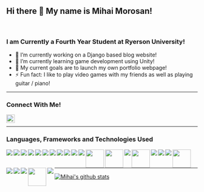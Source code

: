 ## Hi there 👋 My name is Mihai Morosan!
<br>

### I am Currently a Fourth Year Student at Ryerson University!
- 🔭 I’m currently working on a Django based blog website!
- 🌱 I’m currently learning game development using Unity!
- 🥅 My current goals are to launch my own portfolio webpage!
- ⚡ Fun fact: I like to play video games with my friends as well as playing guitar / piano!

---

### Connect With Me!
[<img align="left" alt="mihaimorosan | LinkedIn" width="22px" src="https://cdn.jsdelivr.net/npm/simple-icons@v3/icons/linkedin.svg" />][linkedin]
<br>

---

### Languages, Frameworks and Technologies Used
<!-- Languages -->
<img align="left" src="https://img.icons8.com/color/48/000000/java-coffee-cup-logo.png"/>
<img align="left" src="https://img.icons8.com/color/48/000000/python.png"/>
<img align="left" src="https://img.icons8.com/color/48/000000/html-5.png"/>
<img align="left" src="https://img.icons8.com/color/48/000000/css3.png"/>
<img align="left" src="https://img.icons8.com/color/48/000000/c-programming.png"/>
<img align="left" src="https://img.icons8.com/color/48/000000/c-plus-plus-logo.png"/>
<img align="left" src="https://img.icons8.com/color/48/000000/c-sharp-logo.png"/>
<!-- Frameworks -->
<img align="left" src="https://img.icons8.com/color/48/000000/django.png"/>
<img align="left" src="https://img.icons8.com/color/48/000000/angularjs.png"/>
<img align="left" src="https://img.icons8.com/ios-filled/50/000000/ionic.png"/>
<!-- Databases -->
<img align="left" src="https://img.icons8.com/ios-filled/50/000000/mysql-logo.png"/>
<img align="left" src="https://img.icons8.com/color/48/000000/hadoop-distributed-file-system.png" width="48"/>
<img align="left" src="https://img.icons8.com/color/48/000000/oracle-logo.png" width="48"/>
<img align="left" src="https://img.icons8.com/color/48/000000/postgreesql.png"/>
<img align="left" src="https://content.filemaker.com/l/526331/2018-04-10/8b97m5/526331/155794/0318_042_NA_FMPRO17_ADV_icon_200x200.jpg" width="48">
<!-- Technologies -->
<img align="left" src="https://img.icons8.com/ios-filled/50/000000/digitalocean.png"/>
<img align="left" src="https://img.icons8.com/color/48/000000/firebase.png"/>
<img align="left" src="https://img.icons8.com/fluent/48/000000/console.png"/>
<img align="left" src="https://img.icons8.com/officel/40/000000/java-eclipse.png" width="48"/>
<img align="left" src="https://img.icons8.com/color/48/000000/visual-studio-code-2019.png"/>
<img align="left" src="https://img.icons8.com/fluent/48/000000/visual-studio-2019.png"/>
<img align="left" src="https://img.icons8.com/color/48/000000/windows-10.png"/>
<img align="left" src="https://img.icons8.com/ios-glyphs/30/000000/mac-os--v1.png" width="48"/>
<img align="left" src="https://img.icons8.com/color/48/000000/ubuntu--v1.png"/>
<br>
<br>

---

[![Mihai's github stats](https://github-readme-stats.vercel.app/api?username=mihaimorosan&show_icons=true)](https://github.com/anuraghazra/github-readme-stats)

[linkedin]: https://www.linkedin.com/in/mihai-morosan